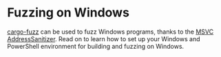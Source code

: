 # Fuzzing on Windows

[cargo-fuzz](https://github.com/rust-fuzz/cargo-fuzz) can be used to fuzz
Windows programs, thanks to the [MSVC
AddressSanitizer](https://learn.microsoft.com/en-us/cpp/sanitizers/asan). Read
on to learn how to set up your Windows and PowerShell environment for building
and fuzzing on Windows.

